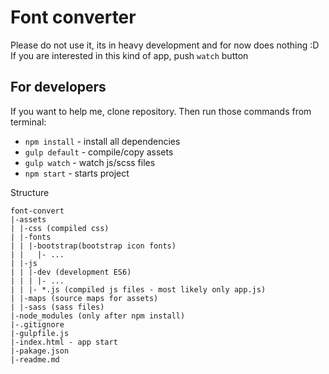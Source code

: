 # Font converter

Please do not use it, its in heavy development and for now does nothing :D
If you are interested in this kind of app, push `watch` button

## For developers

If you want to help me, clone repository. Then run those commands from terminal:
* `npm install` - install all dependencies
* `gulp default` - compile/copy assets
* `gulp watch` - watch js/scss files
* `npm start` - starts project 

Structure
```text
font-convert
|-assets
| |-css (compiled css)
| |-fonts
| | |-bootstrap(bootstrap icon fonts)
| |   |- ...
| |-js
| | |-dev (development ES6)
| | | |- ...
| | |- *.js (compiled js files - most likely only app.js)
| |-maps (source maps for assets)
| |-sass (sass files)
|-node_modules (only after npm install)
|-.gitignore
|-gulpfile.js
|-index.html - app start
|-pakage.json
|-readme.md
```